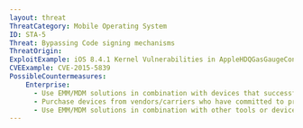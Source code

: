 ```yaml
---
layout: threat
ThreatCategory: Mobile Operating System
ID: STA-5
Threat: Bypassing Code signing mechanisms
ThreatOrigin:
ExploitExample: iOS 8.4.1 Kernel Vulnerabilities in AppleHDQGasGaugeControl [^216]
CVEExample: CVE-2015-5839
PossibleCountermeasures:
    Enterprise:
      - Use EMM/MDM solutions in combination with devices that successfully enforce a policy to maintain a minimum OS patch level and block access to enterprise resources to non-compliant devices.
      - Purchase devices from vendors/carriers who have committed to providing timely updates or who have known track records for prompt updates.
      - Use EMM/MDM solutions in combination with other tools or device APIs (Android SafetyNet, Samsung Knox hardware-backed remote attestation, or other applicable remote attestation technologies) to detect and block enterprise connectivity from devices that show indications of device compromise.
---
```

